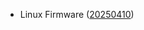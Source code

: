 - Linux Firmware ([20250410](https://git.kernel.org/pub/scm/linux/kernel/git/firmware/linux-firmware.git/tag/?h=20250410))
